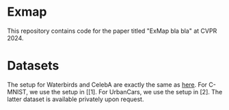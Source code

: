 # Exmap
This repository contains code for the paper titled "ExMap bla bla" at CVPR 2024.

# Datasets
The setup for Waterbirds and CelebA are exactly the same as [here](https://github.com/anniesch/jtt/tree/master). For C-MNIST, we use the setup in [[1]. For UrbanCars, we use the setup in [2]. The latter dataset is available privately upon request. 


